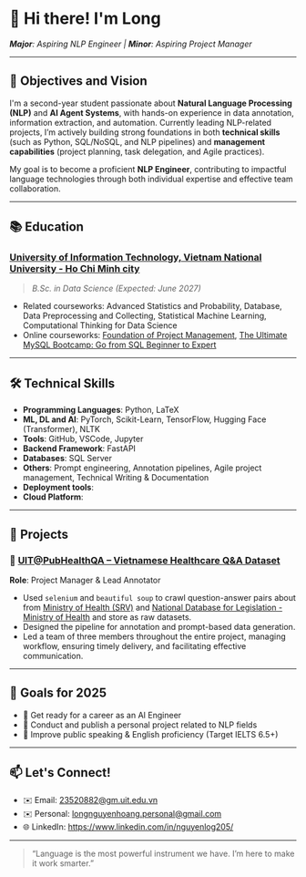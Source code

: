 # 👋 Hi there! I'm Long
***Major**: Aspiring NLP Engineer | **Minor**: Aspiring Project Manager*

---

## 🧠 Objectives and Vision
I'm a second-year student passionate about **Natural Language Processing (NLP)** and **AI Agent Systems**, with hands-on experience in data annotation, information extraction, and automation. Currently leading NLP-related projects, I’m actively building strong foundations in both **technical skills** (such as Python, SQL/NoSQL, and NLP pipelines) and **management capabilities** (project planning, task delegation, and Agile practices). 

My goal is to become a proficient **NLP Engineer**, contributing to impactful language technologies through both individual expertise and effective team collaboration.

---

## 📚 Education
### [**University of Information Technology, Vietnam National University - Ho Chi Minh city**](https://www.facebook.com/UIT.Fanpage)  
> *B.Sc. in Data Science (Expected: June 2027)*  
- Related courseworks: Advanced Statistics and Probability, Database, Data Preprocessing and Collecting, Statistical Machine Learning, Computational Thinking for Data Science
- Online courseworks: [Foundation of Project Management](https://coursera.org/share/e9661f36865dcbd0f7d5192b116e8d65), [The Ultimate MySQL Bootcamp: Go from SQL Beginner to Expert](https://www.udemy.com/certificate/UC-78a294d2-6874-4d21-8dbf-abb3e4e62a38/)

---

## 🛠️ Technical Skills
- **Programming Languages**: Python, LaTeX
- **ML, DL and AI**: PyTorch, Scikit-Learn, TensorFlow, Hugging Face (Transformer), NLTK
- **Tools**: GitHub, VSCode, Jupyter
- **Backend Framework**: FastAPI
- **Databases**: SQL Server
- **Others**: Prompt engineering, Annotation pipelines, Agile project management, Technical Writing & Documentation
- **Deployment tools**:
- **Cloud Platform**:
<!---
Database: MongoDB, VectorDB
Deployment: Docker
CLoud platform: AWS
--->

---

## 🚀 Projects

### 🏥 [UIT@PubHealthQA – Vietnamese Healthcare Q&A Dataset](https://github.com/nguyenlong205/uit.PubHealthQA)  
**Role**: Project Manager & Lead Annotator  
- Used `selenium` and `beautiful soup` to crawl question-answer pairs about from [Ministry of Health (SRV)](https://dichvucong.moh.gov.vn/web/guest/hoi-dap?p_p_id=hoidap_WAR_oephoidapportlet&_hoidap_WAR_oephoidapportlet_delta=9999) and [National Database for Legislation - Ministry of Health](https://vbpl.vn/boyte/Pages/Home.aspx) and store as raw datasets.
- Designed the pipeline for annotation and prompt-based data generation.  
- Led a team of three members throughout the entire project, managing workflow, ensuring timely delivery, and facilitating effective communication.

---

## 🎯 Goals for 2025
- 🚧 Get ready for a career as an AI Engineer 
- 🤖 Conduct and publish a personal project related to NLP fields 
- 🎤 Improve public speaking & English proficiency (Target IELTS 6.5+)

---

## 📫 Let's Connect!
- ✉️ Email: 23520882@gm.uit.edu.vn
- ✉️ Personal: longnguyenhoang.personal@gmail.com
- 🌐 LinkedIn: https://www.linkedin.com/in/nguyenlog205/ 

---

> “Language is the most powerful instrument we have. I’m here to make it work smarter.”

<!---
nguyenlong205/nguyenlong205 is a ✨ special ✨ repository because its `README.md` (this file) appears on your GitHub profile.
You can click the Preview link to take a look at your changes.
--->
